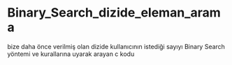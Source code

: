 # Binary_Search_dizide_eleman_arama
bize daha önce verilmiş olan dizide kullanıcının istediği sayıyı Binary Search yöntemi ve kurallarına uyarak arayan c kodu
